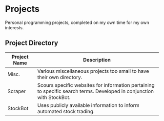 # Projects
 Personal programming projects, completed on my own time for my own interests.

## Project Directory
| Project Name | Description |
|---|---|
| Misc. | Various miscellaneous projects too small to have their own directory. |
| Scraper | Scours specific websites for information pertaining to specific search terms. Developed in conjunction with StockBot. |
| StockBot | Uses publicly available information to inform automated stock trading. |
